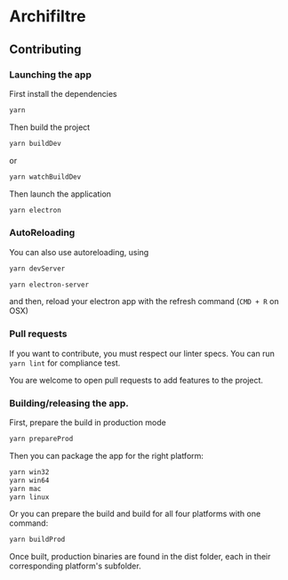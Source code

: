 # Archifiltre

## Contributing

### Launching the app

First install the dependencies

```bash
yarn
```

Then build the project

```bash
yarn buildDev
```
or
```bash
yarn watchBuildDev
```

Then launch the application

```bash
yarn electron
```

### AutoReloading

You can also use autoreloading, using

```bash
yarn devServer
```

```bash
yarn electron-server
```

and then, reload your electron app with the refresh command (`CMD + R` on OSX)

### Pull requests

If you want to contribute, you must respect our linter specs. You can run `yarn lint` for compliance test.

You are welcome to open pull requests to add features to the project.


### Building/releasing the app.

First, prepare the build in production mode

```bash
yarn prepareProd
```

Then you can package the app for the right platform:

```bash
yarn win32
yarn win64
yarn mac
yarn linux
```

Or you can prepare the build and build for all four platforms with one command:

```bash
yarn buildProd
```

Once built, production binaries are found in the dist folder, each in their corresponding platform's subfolder.